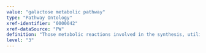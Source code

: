 ```yaml
---
value: "galactose metabolic pathway"
type: "Pathway Ontology"
xref-identifier: "0000042"
xref-dataSource: "PW"
definition: "Those metabolic reactions involved in the synthesis, utilization and/or degradation of galactose - an aldohexose epimeric with glucose at the 4 carbon. Galactose is a component of lactose and other oligosaccharides, cerebrosides and gangliosides, and of various glycolipids and glycoproteins."
level: "3"
---
```

